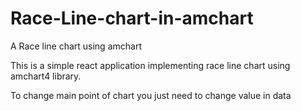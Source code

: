 # Race-Line-chart-in-amchart
A Race line chart using amchart

This is a simple react application implementing race line chart using amchart4 library.

To change main point of chart you just need to change value in data
